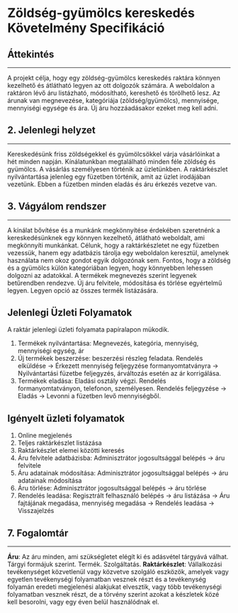 # Zöldség-gyümölcs kereskedés Követelmény Specifikáció

## Áttekintés
---
A projekt célja, hogy egy zöldség-gyümölcs kereskedés raktára könnyen kezelhető és átlátható legyen az ott
dolgozók számára. A weboldalon a raktáron lévő áru listázható, módosítható, kereshető és törölhető lesz. Az 
árunak van megnevezése, kategóriája (zöldség/gyümölcs), mennyisége, mennyiségi egysége és ára. Új áru hozzáadásakor
ezeket meg kell adni.

## 2. Jelenlegi helyzet
---
Kereskedésünk friss zöldségekkel és gyümölcsökkel várja vásárlóinkat a hét minden napján. Kínálatunkban megtalálható
minden féle zöldség és gyümölcs. A vásárlás személyesen történik az üzletünkben. A raktárkészlet nyilvántartása jelenleg
egy füzetben történik, amit az üzlet irodájában vezetünk. Ebben a füzetben minden eladás és áru érkezés vezetve van.

## 3. Vágyálom rendszer
---
A kínálat bővítése és a munkánk megkönnyítése érdekében szeretnénk a kereskedésünknek egy könnyen kezelhető, átlátható
weboldalt, ami megkönnyíti munkánkat. Célunk, hogy a raktárkészletet ne egy füzetben vezessük, hanem egy adatbázis
tárolja egy weboldalon keresztül, amelynek használata nem okoz gondot egyik dolgozónak sem. Fontos, hogy a zöldség és
a gyümölcs külön kategóriában legyen, hogy könnyebben lehessen dolgozni az adatokkal. A termékek megnevezés szerint
legyenek betűrendben rendezve. Új áru felvitele, módosítása és törlése egyértelmű legyen. Legyen opció az összes termék
listázására.

## Jelenlegi Üzleti Folyamatok

A raktár jelenlegi üzleti folyamata papíralapon mükodik.

1. Termékek nyilvántartása: Megnevezés, kategória, mennyiség, mennyiségi egység, ár
2. Új termékek beszerzése: beszerzési részleg feladata. Rendelés elküldése -> Érkezett mennyiség feljegyzése formanyomtatványra -> Nyilvántartási füzetbe feljegyzés, árváltozás esetén az ár korrigálása.
3. Termékek eladása: Eladási osztály végzi. Rendelés formanyomtatványon, telefonon, személyesen. Rendelés feljegyzése -> Eladás -> Levonni a füzetben levő mennyiségből.

## Igényelt üzleti folyamatok
1. Online megjelenés
2. Teljes raktárkészlet listázása
3. Raktárkészlet elemei közötti keresés
4. Áru felvitele adatbázisba: Adminisztrátor jogosultsággal belépés -> áru felvitele
5. Áru adatainak módosítása: Adminisztrátor jogosultsággal belépés -> áru adatainak módosítása
6. Áru törlése: Adminisztrátor jogosultsággal belépés -> áru törlése
7. Rendelés leadása: Regisztrált felhasználó belépés -> áru listázása -> Áru fajtájának megadása, mennyiség megadása -> Rendelés leadása -> Visszajelzés

## 7. Fogalomtár
---
**Áru**: Az áru minden, ami szükségletet elégít ki és adásvétel tárgyává válhat. Tárgyi formájuk szerint. Termék. Szolgáltatás.
**Raktárkészlet**: Vállalkozási tevékenységet közvetlenül vagy közvetve szolgáló eszközök, amelyek vagy egyetlen tevékenységi folyamatban vesznek részt és a tevékenység folyamán eredeti megjelenési alakjukat elvesztik, vagy több tevékenységi folyamatban vesznek részt, de a törvény szerint azokat a készletek közé kell besorolni, vagy egy éven belül használódnak el.